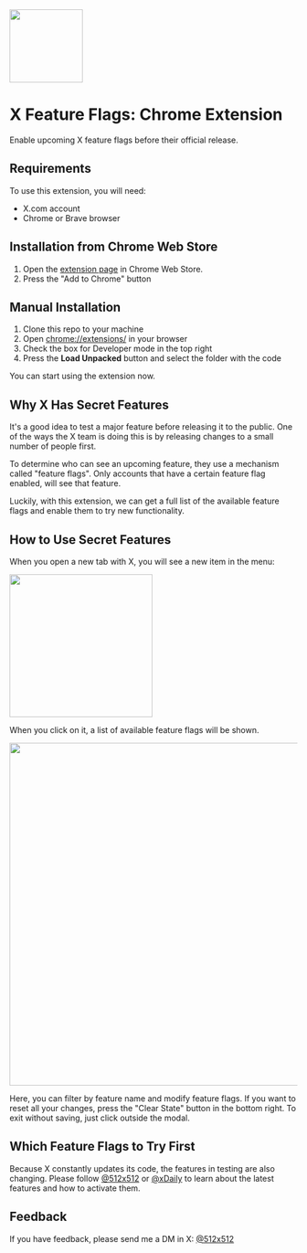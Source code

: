 <img src="./assets/icons/128.png" height="128">

# X Feature Flags: Chrome Extension

Enable upcoming X feature flags before their official release.

## Requirements

To use this extension, you will need:

-   X.com account
-   Chrome or Brave browser

## Installation from Chrome Web Store

1. Open the [extension page](https://chrome.google.com/webstore/detail/secret-twitter-features/phioeneleonlckednejcmajbkmhhiepm?hl=en-GB&authuser=0) in Chrome Web Store.
2. Press the "Add to Chrome" button

## Manual Installation

1. Clone this repo to your machine
2. Open [chrome://extensions/](chrome://extensions/) in your browser
3. Check the box for Developer mode in the top right
4. Press the **Load Unpacked** button and select the folder with the code

You can start using the extension now.

## Why X Has Secret Features

It's a good idea to test a major feature before releasing it to the public. One of the ways the X team is doing this is by releasing changes to a small number of people first.

To determine who can see an upcoming feature, they use a mechanism called "feature flags". Only accounts that have a certain feature flag enabled, will see that feature.

Luckily, with this extension, we can get a full list of the available feature flags and enable them to try new functionality.

## How to Use Secret Features

When you open a new tab with X, you will see a new item in the menu:

<img src="./docs/menu.png" height="250">

When you click on it, a list of available feature flags will be shown.

<img src="./docs/features.png" width="600">

Here, you can filter by feature name and modify feature flags. If you want to reset all your changes, press the "Clear State" button in the bottom right. To exit without saving, just click outside the modal.

## Which Feature Flags to Try First

Because X constantly updates its code, the features in testing are also changing. Please follow [@512x512](https://twitter.com/512x512) or [@xDaily](https://twitter.com/xDaily) to learn about the latest features and how to activate them.

## Feedback

If you have feedback, please send me a DM in X: [@512x512](https://twitter.com/512x512)
